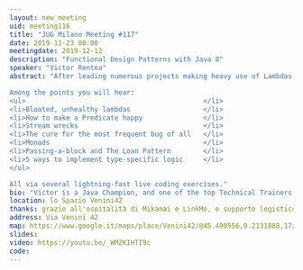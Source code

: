 ```yaml
---
layout: new_meeting
uid: meeting116
title: "JUG Milano Meeting #117"
date: 2019-11-23 00:00
meetingdate: 2019-12-12
description: "Functional Design Patterns with Java 8"
speaker: "Victor Rentea"
abstract: "After leading numerous projects making heavy use of Lambdas and Streams, consulting many others at IBM, and teaching hundreds of developers as an Independent Trainer, Victor gives us a synthesis of the best practices, patterns and anti-patterns he distilled over the years.

Among the points you will hear:
<ul>                                            </li>
<li>Bloated, unhealthy lambdas                  </li>
<li>How to make a Predicate happy               </li>
<li>Stream wrecks                               </li>
<li>The cure for the most frequent bug of all   </li>
<li>Monads                                      </li>
<li>Passing-a-block and The Loan Pattern        </li>
<li>5 ways to implement type-specific logic     </li>
</ul>

All via several lightning-fast live coding exercises."
bio: "Victor is a Java Champion, and one of the top Technical Trainers in Bucharest, having trained by now more than 1.5K developers in 30+ companies throughout Europe. He is also Lead Architect at IBM, where he practices Pair Programming and Refactoring every day. Victor regularly speaks at top international conferences: his live-coding sessions are insane, lightning-fast but well crafted, full of enthusiasm, deep insights and take-away tips. After organizing the biggest 4 JUG meetups in Bucharest, Victor founded the Bucharest Software Craftsmanship Community in which he runs regularly free coding webinars (for now, spoken in Romanian). His personal commitment is to seed passion for writing clean, professional code. You can find Victor on Twitter (@victorrentea), LinkedIN or Facebook, or on https://victorrentea.ro.  "
location: lo Spazio Venini42
thanks: grazie all'ospitalità di Mikamai e LinkMe, e supporto logistico di Credimi
address: Via Venini 42
map: https://www.google.it/maps/place/Venini42/@45.490556,9.2131888,17z/data=!3m1!4b1!4m5!3m4!1s0x4786c6de20e6362f:0xc95afb6f555f4ed6!8m2!3d45.490556!4d9.2153775
slides: 
video: https://youtu.be/_WMZKIHTI9c
code:  
---
```

